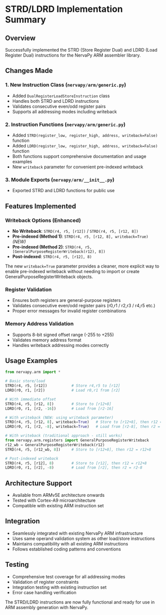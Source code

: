 # STRD/LDRD Implementation Summary

## Overview
Successfully implemented the STRD (Store Register Dual) and LDRD (Load Register Dual) instructions for the NervaPy ARM assembler library.

## Changes Made

### 1. New Instruction Class (`nervapy/arm/generic.py`)
- Added `DualRegisterLoadStoreInstruction` class
- Handles both STRD and LDRD instructions
- Validates consecutive even/odd register pairs
- Supports all addressing modes including writeback

### 2. Instruction Functions (`nervapy/arm/generic.py`)
- Added `STRD(register_low, register_high, address, writeback=False)` function
- Added `LDRD(register_low, register_high, address, writeback=False)` function
- Both functions support comprehensive documentation and usage examples
- New `writeback` parameter for convenient pre-indexed writeback

### 3. Module Exports (`nervapy/arm/__init__.py`)
- Exported STRD and LDRD functions for public use

## Features Implemented

### Writeback Options (Enhanced)
- **No Writeback**: `STRD(r4, r5, [r12])` / `STRD(r4, r5, [r12, 8])`
- **Pre-indexed (Method 1)**: `STRD(r4, r5, [r12, 8], writeback=True)` *(NEW)*
- **Pre-indexed (Method 2)**: `STRD(r4, r5, [GeneralPurposeRegisterWriteback(r12), 8])`
- **Post-indexed**: `STRD(r4, r5, [r12], 8)`

The new `writeback=True` parameter provides a cleaner, more explicit way to enable pre-indexed writeback without needing to import or create GeneralPurposeRegisterWriteback objects.

### Register Validation
- Ensures both registers are general-purpose registers
- Validates consecutive even/odd register pairs (r0,r1 / r2,r3 / r4,r5 etc.)
- Proper error messages for invalid register combinations

### Memory Address Validation
- Supports 8-bit signed offset range (-255 to +255)
- Validates memory address format
- Handles writeback addressing modes correctly

## Usage Examples

```python
from nervapy.arm import *

# Basic store/load
STRD(r4, r5, [r12])           # Store r4,r5 to [r12]
LDRD(r0, r1, [r2])            # Load r0,r1 from [r2]

# With immediate offset
STRD(r4, r5, [r12, 8])        # Store to [r12+8]
LDRD(r0, r1, [r2, -16])       # Load from [r2-16]

# With writeback (NEW: using writeback parameter)
STRD(r4, r5, [r12, 8], writeback=True)   # Store to [r12+8], then r12 = r12+8
LDRD(r0, r1, [r2, -8], writeback=True)   # Load from [r2-8], then r2 = r2-8

# With writeback (traditional approach - still works)
from nervapy.arm.registers import GeneralPurposeRegisterWriteback
r12_wb = GeneralPurposeRegisterWriteback(r12)
STRD(r4, r5, [r12_wb, 8])     # Store to [r12+8], then r12 = r12+8

# Post-indexed writeback
STRD(r4, r5, [r12], 8)        # Store to [r12], then r12 = r12+8
LDRD(r0, r1, [r2], -8)        # Load from [r2], then r2 = r2-8
```

## Architecture Support
- Available from ARMv5E architecture onwards
- Tested with Cortex-A9 microarchitecture
- Compatible with existing ARM instruction set

## Integration
- Seamlessly integrated with existing NervaPy ARM infrastructure
- Uses same operand validation system as other load/store instructions
- Maintains compatibility with all existing ARM instructions
- Follows established coding patterns and conventions

## Testing
- Comprehensive test coverage for all addressing modes
- Validation of register constraints
- Integration testing with existing instruction set
- Error case handling verification

The STRD/LDRD instructions are now fully functional and ready for use in ARM assembly generation with NervaPy.